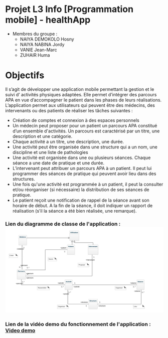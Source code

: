 # Projet L3 Info [Programmation mobile] - healthApp

* Membres du groupe :
  * NAIYA DEMOKOLO Hosny
  * NAIYA NABINA Jordy
  * VANIE Jean-Marc
  * ZUHAIR Huma
  
# Objectifs

Il s’agit de développer une application mobile permettant la gestion et le suivi d’ activités physiques adaptées. Elle permet d’intégrer des parcours APA en vue d’accompagner le patient dans les phases de leurs réalisations. L’application permet aux utilisateurs qui peuvent être des médecins, des intervenants ou des patients de réaliser les tâches suivantes :
  * Création de comptes et connexion à des espaces personnels
  * Un médecin peut proposer pour un patient un parcours APA constitué d’un ensemble d'activités. Un parcours est caractérisé par un titre, une description et une catégorie.
  * Chaque activité a un titre, une description, une durée. 
  * Une activité peut être organisée dans une structure qui a un nom, une discipline et une liste de pathologies 
  * Une activité est organisée dans une ou plusieurs séances. Chaque séance a une date de pratique et une durée.
  * L’intervenant peut attribuer un parcours APA à un patient. Il peut lui programmer des séances de pratique qui peuvent avoir lieu dans des structures. 
  * Une fois qu'une activité est programmée à un patient, il peut la consulter et/ou réorganiser (si nécessaire) la distribution de ses séances de pratique. 
  * Le patient reçoit une notification de rappel de la séance avant son horaire de début. A la fin de la séance, il doit indiquer un rapport de réalisation (s’il la séance a été bien réalisée, une remarque).

### Lien du diagramme de classe de l'application : ![Diagramme](Diagramme_de_classe_-_healthApp.jpeg)

### Lien de la vidéo demo du fonctionnement de l'application : [Video demo](https://www.youtube.com/watch?v=F4SF03Yd8BE)
